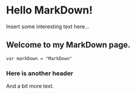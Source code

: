 # Hello MarkDown!

Insert some interesting text here...

## Welcome to my MarkDown page.

    var markDown = "MarkDown"

### Here is another header

And a bit more text.
